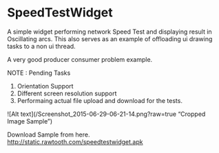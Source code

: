 # SpeedTestWidget
A simple widget performing network Speed Test and displaying result in Oscillating arcs.
This also serves as an example of offloading ui drawing tasks to a non ui thread.

A very good producer consumer problem example.

NOTE : Pending Tasks

1. Orientation Support
2. Different screen resolution support
3. Performaing actual file upload and download for the tests.



![Alt text](/Screenshot_2015-06-29-06-21-14.png?raw=true “Cropped Image Sample”)

Download Sample from here.
http://static.rawtooth.com/speedtestwidget.apk


